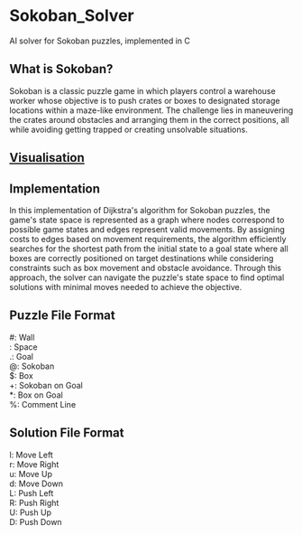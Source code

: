 # Sokoban_Solver
AI solver for Sokoban puzzles, implemented in C

## What is Sokoban?

Sokoban is a classic puzzle game in which players control a warehouse worker whose objective 
is to push crates or boxes to designated storage locations within a maze-like environment.
The challenge lies in maneuvering the crates around obstacles and arranging them in the correct 
positions, all while avoiding getting trapped or creating unsolvable situations.

## [Visualisation](https://henrykautz.com/sokoban/Sokoban.html)


## Implementation

In this implementation of Dijkstra's algorithm for Sokoban puzzles, the game's state space is 
represented as a graph where nodes correspond to possible game states and edges represent valid
movements. By assigning costs to edges based on movement requirements, the algorithm efficiently
searches for the shortest path from the initial state to a goal state where all boxes are
correctly positioned on target destinations while considering constraints such as box movement
and obstacle avoidance. Through this approach, the solver can navigate the puzzle's state space to
find optimal solutions with minimal moves needed to achieve the objective.

## Puzzle File Format

#: Wall<br/>
 : Space<br/>
.: Goal<br/>
@: Sokoban<br/>
$: Box<br/>
+: Sokoban on Goal<br/>
*: Box on Goal<br/>
%: Comment Line<br/>

## Solution File Format

l: Move Left<br/>
r: Move Right<br/>
u: Move Up<br/>
d: Move Down<br/>
L: Push Left<br/>
R: Push Right<br/>
U: Push Up<br/>
D: Push Down<br/>




